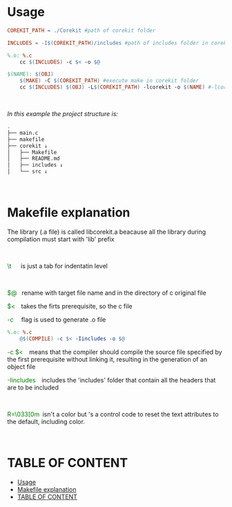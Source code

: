 # Usage

``` makefile
COREKIT_PATH = ./Corekit #path of corekit folder

INCLUDES = -I$(COREKIT_PATH)/includes #path of includes folder in corekit

%.o: %.c
	cc $(INCLUDES) -c $< -o $@

$(NAME): $(OBJ)
	$(MAKE) -C $(COREKIT_PATH) #execute make in corekit folder
	cc $(INCLUDES) $(OBJ) -L$(COREKIT_PATH) -lcorekit -o $(NAME) #-lcorekit: includes library name (libcorekit)
```
<br>

_In this example the project structure is:_

``` bash
.
├── main.c
├── makefile
├── corekit ↓
│   ├── Makefile
│   ├── README.md
│   ├── includes ↓
│   └── src ↓

```

<br>

# Makefile explanation

The library (.a file) is called libcorekit.a beacause all the library during compilation must start with 'lib' prefix

<br>

<span style='color:green'>\t</span> &emsp; is just a tab for indentatin level

<br>

<span style='color:green'>$@</span>&ensp; rename with target file name and in the directory of c  original file

<span style='color:green'>$<</span>&emsp;takes the firts prerequisite, so the c file


<span style='color:green'>-c</span> &emsp;flag is used to generate .o file

```makefile
%.o: %.c
	@$(COMPILE) -c $< -Iincludes -o $@
```

<span style='color:green'>-c $<</span>&emsp;means that the compiler should compile the source file specified by the first prerequisite without linking it, resulting in the generation of an object file

<span style='color:green'>-Iincludes</span>&emsp;includes the 'includes' folder that contain all the headers that are to be included

<br>

<span style='color:green'>R=\033[0m</span>&ensp;isn't a color but 's a control code to reset the text attributes to the default, including color.

<br>

# TABLE OF CONTENT

- [Usage](#usage)
- [Makefile explanation](#makefile-explanation)
- [TABLE OF CONTENT](#table-of-content)


